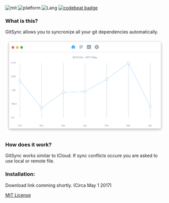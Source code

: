 ![mit](https://img.shields.io/badge/License-MIT-brightgreen.svg) ![platform](https://img.shields.io/badge/Platform-macOS-blue.svg) ![Lang](https://img.shields.io/badge/Language-Swift-orange.svg) [![codebeat badge](https://codebeat.co/badges/5c7a5051-2fa6-45c1-9c2c-0db5fe70837b)](https://codebeat.co/projects/github-com-eonist-gitsyncosx)

### What is this?
GitSync allows you to syncronize all your git dependencies automatically. 

<img width="734" alt="img" src="https://raw.githubusercontent.com/stylekit/img/master/Screen Shot 2017-04-06 at 21.52.59.png">

### How does it work?
GitSync works similar to ICloud. If sync conflicts occure you are asked to use local or remote file. 

### Installation:
Download link comming shortly. (Circa May 1 2017)

[MIT License](http://opensource.org/licenses/MIT)
